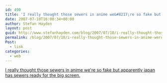 ```yaml
---
id: 490
title: 'I really thought those sewers in anime we&#8217;re so fake but apparently japan has sewers ready for the big screen.'
date: 2007-07-18T16:00:34+00:00
author: Stefan Hayden
layout: post
guid: http://www.stefanhayden.com/blog/2007/07/18/i-really-thought-those-sewers-in-anime-were-so-fake-but-apparently-japan-has-sewers-ready-for-the-big-screen/
permalink: /blog/2007/07/18/i-really-thought-those-sewers-in-anime-were-so-fake-but-apparently-japan-has-sewers-ready-for-the-big-screen/
Post:
  - link
categories:
  - web
---
```

<a href="http://algebraoflife.blogspot.com/2007/07/japanese-sewers-photo-gallery-first.html">I really thought those sewers in anime we're so fake but apparently japan has sewers ready for the big screen.</a>